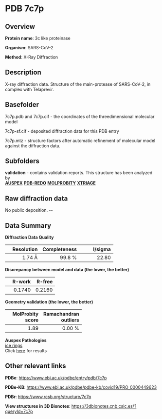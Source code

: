 # PDB 7c7p

## Overview

**Protein name**: 3c like proteinase

**Organism**: SARS-CoV-2

**Method**: X-Ray Diffraction

## Description

X-ray diffraction data. Structure of the main-protease of SARS-CoV-2, in complex with Telaprevir.

## Basefolder

7c7p.pdb and 7c7p.cif - the coordinates of the threedimensional molecular model

7c7p-sf.cif - deposited diffraction data for this PDB entry

7c7p.mtz - structure factors after automatic refinement of molecular model against the diffraction data.

## Subfolders





**validation** - contains validation reports. This structure has been analyzed by <br>[**AUSPEX**](https://github.com/thorn-lab/coronavirus_structural_task_force/tree/master/pdb/3c_like_proteinase/SARS-CoV-2/7c7p/validation/auspex) [**PDB-REDO**](https://github.com/thorn-lab/coronavirus_structural_task_force/tree/master/pdb/3c_like_proteinase/SARS-CoV-2/7c7p/validation/pdb-redo) [**MOLPROBITY**](https://github.com/thorn-lab/coronavirus_structural_task_force/tree/master/pdb/3c_like_proteinase/SARS-CoV-2/7c7p/validation/molprobity) [**XTRIAGE**](https://github.com/thorn-lab/coronavirus_structural_task_force/blob/master/pdb/3c_like_proteinase/SARS-CoV-2/7c7p/validation/Xtriage_output.log)  



## Raw diffraction data

No public deposition. --<br> 

## Data Summary
**Diffraction Data Quality**

|   | Resolution | Completeness| I/sigma |
|---|-------------:|----------------:|--------------:|
|   |1.74 Å|99.8  %|<img width=50/>22.80|

**Discrepancy between model and data (the lower, the better)**

|   | **R-work**| **R-free**   
|---|-------------:|----------------:|           
||  0.1740|  0.2160|

**Geometry validation (the lower, the better)**

|   |**MolProbity<br>score**| **Ramachandran<br>outliers** 
|---|-------------:|----------------:|
||  1.89|  0.00 %|

**Auspex Pathologies**<br> [ice rings](https://www.auspex.de/pathol/#1)<br>Click [here](https://github.com/thorn-lab/coronavirus_structural_task_force/blob/master/pdb/3c_like_proteinase/SARS-CoV-2/7c7p/validation/auspex/7c7p_auspex_comments.txt)  for results

 



## Other relevant links 
**PDBe**:  https://www.ebi.ac.uk/pdbe/entry/pdb/7c7p

**PDBe-KB**: https://www.ebi.ac.uk/pdbe/pdbe-kb/covid19/PRO_0000449623 
 
**PDBr**: https://www.rcsb.org/structure/7c7p 

**View structures in 3D Bionotes**: https://3dbionotes.cnb.csic.es/?queryId=7c7p

